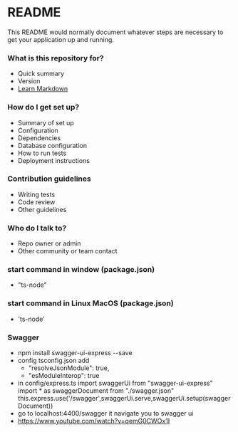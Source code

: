 # README #

This README would normally document whatever steps are necessary to get your application up and running.

### What is this repository for? ###

* Quick summary
* Version
* [Learn Markdown](https://bitbucket.org/tutorials/markdowndemo)

### How do I get set up? ###

* Summary of set up
* Configuration
* Dependencies
* Database configuration
* How to run tests
* Deployment instructions

### Contribution guidelines ###

* Writing tests
* Code review
* Other guidelines

### Who do I talk to? ###

* Repo owner or admin
* Other community or team contact

### start command in window (package.json)
* \"ts-node\"
### start command in Linux MacOS (package.json)
* 'ts-node'


### Swagger ###
- npm install swagger-ui-express --save
- config tsconfig.json add         
    - "resolveJsonModule": true,
    - "esModuleInterop": true
- in config/express.ts 
    import swaggerUi from "swagger-ui-express"
    import * as swaggerDocument from "./swagger.json"
    this.express.use('/swagger',swaggerUi.serve,swaggerUi.setup(swaggerDocument))
- go to localhost:4400/swagger it navigate you to swagger ui  
- https://www.youtube.com/watch?v=qemG0CWOx1I


